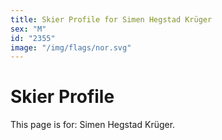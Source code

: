 ```yaml
---
title: Skier Profile for Simen Hegstad Krüger
sex: "M"
id: "2355"
image: "/img/flags/nor.svg" 
---
```


# Skier Profile

This page is for: Simen Hegstad Krüger.
    